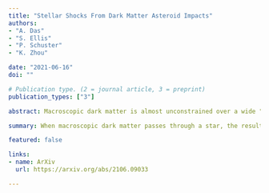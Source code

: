 ```yaml
---
title: "Stellar Shocks From Dark Matter Asteroid Impacts"
authors:
- "A. Das"
- "S. Ellis"
- "P. Schuster"
- "K. Zhou"

date: "2021-06-16"
doi: ""

# Publication type. (2 = journal article, 3 = preprint)
publication_types: ["3"]

abstract: Macroscopic dark matter is almost unconstrained over a wide "asteroid-like" mass range, where it could scatter on baryonic matter with geometric cross section. We show that when such an object travels through a star, it produces shock waves which reach the stellar surface, leading to a distinctive transient optical, UV and X-ray emission. This signature can be searched for on a variety of stellar types and locations. In a dense globular cluster, such events occur far more often than flare backgrounds, and an existing UV telescope could probe orders of magnitude in dark matter mass in one week of dedicated observation.

summary: When macroscopic dark matter passes through a star, the resulting shock waves cause a distinctive UV transient. Existing telescopes could probe orders of magnitude in dark matter mass in one week of observation.

featured: false

links:
- name: ArXiv
  url: https://arxiv.org/abs/2106.09033

---
```

